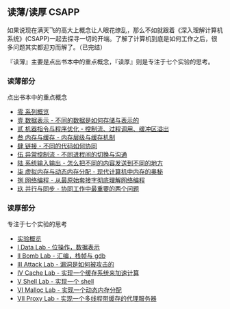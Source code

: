 ## 读薄/读厚 CSAPP

如果说现在满天飞的高大上概念让人眼花缭乱，那么不如就跟着《深入理解计算机系统》(CSAPP)一起去探寻一切的开端。了解了计算机到底是如何工作之后，很多问题其实都迎刃而解了。（已完结）

『读薄』主要是点出书本中的重点概念，『读厚』则是专注于七个实验的思考。

### 读薄部分

点出书本中的重点概念

- [零 系列概览](http://wdxtub.com/csapp/thin-csapp-0/2016/04/16/)
- [壹 数据表示 - 不同的数据是如何存储与表示的](http://wdxtub.com/csapp/thin-csapp-1/2016/04/16/)
- [贰 机器指令与程序优化 - 控制流、过程调用、缓冲区溢出](http://wdxtub.com/csapp/thin-csapp-2/2016/04/16/)
- [叁 内存与缓存 - 内存层级与缓存机制](http://wdxtub.com/csapp/thin-csapp-3/2016/04/16/)
- [肆 链接 - 不同的代码如何协同](http://wdxtub.com/csapp/thin-csapp-4/2016/04/16/)
- [伍 异常控制流 - 不同进程间的切换与沟通](http://wdxtub.com/csapp/thin-csapp-5/2016/04/16/)
- [陆 系统输入输出 - 怎么把不同的内容发送到不同的地方](http://wdxtub.com/csapp/thin-csapp-6/2016/04/16/)
- [柒 虚拟内存与动态内存分配 - 现代计算机中内存的奥秘](http://wdxtub.com/csapp/thin-csapp-7/2016/04/16/)
- [捌 网络编程 - 从最原始套接字彻底理解网络编程](http://wdxtub.com/csapp/thin-csapp-8/2016/04/16/)
- [玖 并行与同步 - 协同工作中最重要的两个问题](http://wdxtub.com/csapp/thin-csapp-9/2016/04/16/)

### 读厚部分

专注于七个实验的思考

- [实验概览](http://wdxtub.com/csapp/thick-csapp-lab-0/2016/04/16/)
- [I Data Lab - 位操作，数据表示](http://wdxtub.com/csapp/thick-csapp-lab-1/2016/04/16/)
- [II Bomb Lab - 汇编，栈帧与 gdb](http://wdxtub.com/csapp/thick-csapp-lab-2/2016/04/16/)
- [III Attack Lab - 漏洞是如何被攻击的](http://wdxtub.com/csapp/thick-csapp-lab-3/2016/04/16/)
- [IV Cache Lab - 实现一个缓存系统来加速计算](http://wdxtub.com/csapp/thick-csapp-lab-4/2016/04/16/)
- [V Shell Lab - 实现一个 shell](http://wdxtub.com/csapp/thick-csapp-lab-5/2016/04/16/)
- [VI Malloc Lab - 实现一个动态内存分配](http://wdxtub.com/csapp/thick-csapp-lab-6/2016/04/16/)
- [VII Proxy Lab - 实现一个多线程带缓存的代理服务器](http://wdxtub.com/csapp/thick-csapp-lab-7/2016/04/16/)